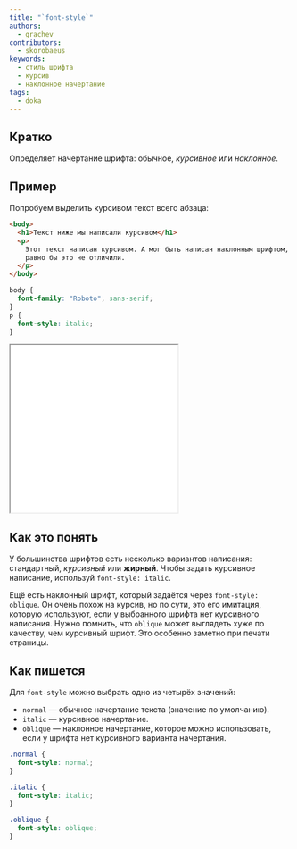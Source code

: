 ```yaml
---
title: "`font-style`"
authors:
  - grachev
contributors:
  - skorobaeus
keywords:
  - стиль шрифта
  - курсив
  - наклонное начертание
tags:
  - doka
---
```


## Кратко

Определяет начертание шрифта: обычное, <span style="font-style: italic">курсивное</span> или <span style="font-style: oblique">наклонное</span>.

## Пример

Попробуем выделить курсивом текст всего абзаца:

```html
<body>
  <h1>Текст ниже мы написали курсивом</h1>
  <p>
    Этот текст написан курсивом. А мог быть написан наклонным шрифтом, но вы всё
    равно бы это не отличили.
  </p>
</body>
```

```css
body {
  font-family: "Roboto", sans-serif;
}
p {
  font-style: italic;
}
```

<iframe title="Начертание шрифта" src="demos/font-style/" height="300" sandbox></iframe>

## Как это понять

У большинства шрифтов есть несколько вариантов написания: стандартный, _курсивный_ или **жирный**. Чтобы задать курсивное написание, используй `font-style: italic`.

Ещё есть наклонный шрифт, который задаётся через `font-style: oblique`. Он очень похож на курсив, но по сути, это его имитация, которую используют, если у выбранного шрифта нет курсивного написания. Нужно помнить, что `oblique` может выглядеть хуже по качеству, чем курсивный шрифт. Это особенно заметно при печати страницы.

## Как пишется

Для `font-style` можно выбрать одно из четырёх значений:

- `normal` — обычное начертание текста (значение по умолчанию).
- `italic` — курсивное начертание.
- `oblique` — наклонное начертание, которое можно использовать, если у шрифта нет курсивного варианта начертания.

```css
.normal {
  font-style: normal;
}

.italic {
  font-style: italic;
}

.oblique {
  font-style: oblique;
}
```
